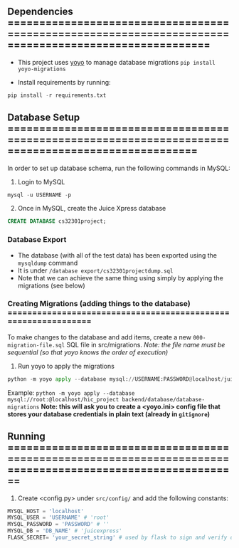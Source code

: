 ## Dependencies ======================================================================================================

- This project uses [yoyo](https://pypi.org/project/yoyo-migrations/) to manage database migrations
`pip install yoyo-migrations`

- Install requirements by running:
```python
pip install -r requirements.txt
```

## Database Setup ====================================================================================================

In order to set up database schema, run the following commands in MySQL:

1. Login to MySQL
```sql
mysql -u USERNAME -p
```

2. Once in MySQL, create the Juice Xpress database
```sql
CREATE DATABASE cs32301project;
```

### Database Export
- The database (with all of the test data) has been exported using the `mysqldump` command
- It is under `/database export/cs32301projectdump.sql`
- Note that we can achieve the same thing using simply by applying the migrations (see below)

### Creating Migrations (adding things to the database) ==============================================================

To make changes to the database and add items, create a new `000-migration-file.sql` SQL file in src/migrations.
*Note: the file name must be sequential (so that yoyo knows the order of execution)*

1. Run yoyo to apply the migrations 
```python
python -m yoyo apply --database mysql://USERNAME:PASSWORD@localhost/juiceexpress src/migrations
```

Example: `python -m yoyo apply --database mysql://root:@localhost/hic_project backend/database/database-migrations`
**Note: this will ask you to create a <yoyo.ini> config file that stores your database credentials in plain text (already in `gitignore`)**

## Running ===========================================================================================================

1. Create <config.py> under `src/config/` and add the following constants:
```python
MYSQL_HOST = 'localhost'
MYSQL_USER = 'USERNAME' # 'root'
MYSQL_PASSWORD = 'PASSWORD' # ''
MYSQL_DB = 'DB_NAME' # 'juicexpress'
FLASK_SECRET= 'your_secret_string' # used by flask to sign and verify data, prevent tampering
```

<!-- 2. Navigate to `/cs33007_databases_project` directory
```zsh
cd /Your/path/to/cs33007_databases_project
```

3. Once inside `/cs33007_databases_project`, execute the following command to run the application: 
*Note:* Don't forget to run it from the `/src` directory with `src/main.py`
```zsh
python -m flask --app src/main.py run
```

Tip: add the `--debug` flag to run the flask app in debug mode, making it easier to see errors and new changes in real-time without having to rebuild the app each time. See below:
```zsh
python -m flask --app src/main.py --debug run   
``` -->